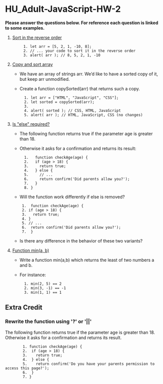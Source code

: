 # HU_Adult-JavaScript-HW-2
**__Please answer the questions below. For reference each question is linked to some examples.__**

1. [Sort in the reverse order](https://github.com/Jay4stem/HU_Adult-JavaScript-Examples/blob/master/Examples1.md#reverse-array)
            
            1. let arr = [5, 2, 1, -10, 8];
            2. // ... your code to sort it in the reverse order
            3. alert( arr ); // 8, 5, 2, 1, -10
    
2. [Copy and sort array](https://github.com/Jay4stem/HU_Adult-JavaScript-Examples/blob/master/Examples1.md#sort-the-array)
    - We have an array of strings arr. We’d like to have a sorted copy of it, but keep arr unmodified.
    - Create a function copySorted(arr) that returns such a copy.
      
            1. let arr = ["HTML", "JavaScript", "CSS"];
            2. let sorted = copySorted(arr);
            3. 
            4. alert( sorted ); // CSS, HTML, JavaScript
            5. alert( arr ); // HTML, JavaScript, CSS (no changes)
    
3. [Is "else" required?](https://github.com/Jay4stem/HU_Adult-JavaScript-Examples/blob/master/Examples1.md#else-required)
    - The following function returns true if the parameter age is greater than 18.
    - Otherwise it asks for a confirmation and returns its result:

            1.   function checkAge(age) {
            2.   if (age > 18) {
            3.     return true;
            4.   } else {
            5.     // ...
            6.     return confirm('Did parents allow you?');
            7.   }
            8. }
            
     - Will the function work differently if else is removed?
            
            1.  function checkAge(age) {
            2. if (age > 18) {
            3.   return true;
            4. }
            5. // ...
            6.  return confirm('Did parents allow you?');
            7.  } 
            
      - Is there any difference in the behavior of these two variants?
      
3. [Function min(a, b)](https://github.com/Jay4stem/HU_Adult-JavaScript-Examples/blob/master/Examples1.md#function-min)
   
    - Write a function min(a,b) which returns the least of two numbers a and b.
    - For instance:
            
            1. min(2, 5) == 2
            2. min(3, -1) == -1
            3. min(1, 1) == 1
        
## Extra Credit

### Rewrite the function using '?' or '||'

   The following function returns true if the parameter age is greater than 18. Otherwise it asks for a confirmation and returns its result.

            1. function checkAge(age) {
            2.  if (age > 18) {
            3.    return true;
            4.  } else {
            5.    return confirm('Do you have your parents permission to access this page?');
            6.  }
            7. }
